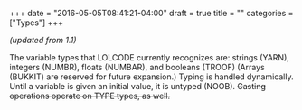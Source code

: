 +++
date = "2016-05-05T08:41:21-04:00"
draft = true
title = ""
categories = ["Types"]
+++

_(updated from 1.1)_

The variable types that LOLCODE currently recognizes are: strings (YARN), integers (NUMBR), floats (NUMBAR), and booleans (TROOF) (Arrays (BUKKIT) are reserved for future expansion.) Typing is handled dynamically. Until a variable is given an initial value, it is untyped (NOOB). <del>Casting operations operate on TYPE types, as well.</del>